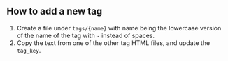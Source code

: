 

## How to add a new tag

1. Create a file under `tags/{name}` with name being the lowercase version of the
   name of the tag with `-` instead of spaces.
2. Copy the text from one of the other tag HTML files, and update the
   `tag_key`.
